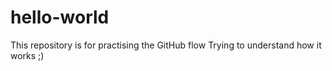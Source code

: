# hello-world
This repository is for practising the GitHub flow
Trying to understand how it works  ;)
